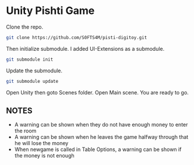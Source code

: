 # Unity Pishti Game 
Clone the repo.
```bash
git clone https://github.com/S0FTS4M/pisti-digitoy.git
```
Then initialize submodule. I added UI-Extensions as a submodule.
```bash
git submodule init
```

Update the submodule.
```bash
git submodule update
```

Open Unity then goto Scenes folder. Open Main scene. You are ready to go.

## NOTES
- A warning can be shown when they do not have enough money to enter the room
- A warning can be shown when he leaves the game halfway through that he will lose the money
- When newgame is called in Table Options, a warning can be shown if the money is not enough

  
